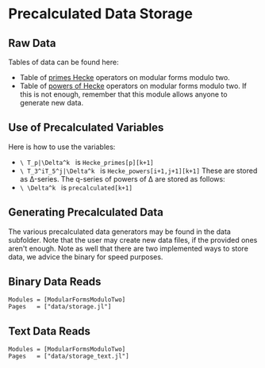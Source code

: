 # Precalculated Data Storage

## Raw Data
Tables of data can be found here:
* Table of [primes Hecke](../tables/Hecke_primes_table.html) operators on modular forms modulo two.
* Table of [powers of Hecke](../tables/Hecke_powers_table_capped.html) operators on modular forms modulo two.
If this is not enough, remember that this module allows anyone to generate new data.

## Use of Precalculated Variables
Here is how to use the variables:
- ``\ T_p|\Delta^k `` is `Hecke_primes[p][k+1]`
- ``\ T_3^iT_5^j|\Delta^k `` is `Hecke_powers[i+1,j+1][k+1]`
These are stored as Δ-series.
The q-series of powers of Δ are stored as follows:
- ``\ \Delta^k `` is `precalculated[k+1]`

## Generating Precalculated Data
The various precalculated data generators may be found in the data subfolder.
Note that the user may create new data files, if the provided ones aren't enough.
Note as well that there are two implemented ways to store data, we advice the binary for speed purposes.

## Binary Data Reads
```@autodocs
Modules = [ModularFormsModuloTwo]
Pages   = ["data/storage.jl"]
```


## Text Data Reads
```@autodocs
Modules = [ModularFormsModuloTwo]
Pages   = ["data/storage_text.jl"]
```

